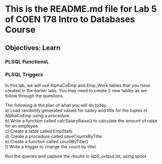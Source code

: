 # This is the README.md file for Lab 5 of COEN 178 Intro to Databases Course

## Objectives: Learn 

### PLSQL Functions\
### PLSQL Triggers

In this lab, we will use AlphaCoEmp and Emp_Work tables that you have created in the earlier labs. You may need to create 2 new tables as we follow through the questions. 

The following is the plan of what you will do today.\
a) Load randomly generated values for salary and title for the tuples in AlphaCoEmp using a procedure.\
b) Write a function called calcSalaryRaise() to calculate the amount of raise for an employee.\
c) Create a table called EmpStats.\
d) Create a procedure called saveCountsByTitle\
e) Create a function called countByTitle()\
f) Write a trigger to change the count by title\ 

Run the queries and capture the results in lab5_output.lst, using spool. 
